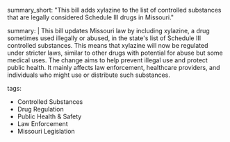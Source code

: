 summary_short: "This bill adds xylazine to the list of controlled substances that are legally considered Schedule III drugs in Missouri."

summary: |
  This bill updates Missouri law by including xylazine, a drug sometimes used illegally or abused, in the state's list of Schedule III controlled substances. This means that xylazine will now be regulated under stricter laws, similar to other drugs with potential for abuse but some medical uses. The change aims to help prevent illegal use and protect public health. It mainly affects law enforcement, healthcare providers, and individuals who might use or distribute such substances.

tags:
  - Controlled Substances
  - Drug Regulation
  - Public Health & Safety
  - Law Enforcement
  - Missouri Legislation
